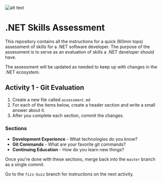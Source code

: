 ![alt text](http://lozanotek.com/images/logo.gif "Created by Lozanotek, Inc.") 
# .NET Skills Assessment

This repository contains all the instructions for a quick (60min tops) assessment of skills for a .NET software developer.
The purpose of the assessment is to serve as an evaluation of skills a .NET developer should have.

The assessment will be updated as needed to keep up with changes in the .NET ecosystem.

## Activity 1 - Git Evaluation

1. Create a new file called `assessment.md`
2. For each of the items below, create a header section and write a small answer about it.
3. After you complete each section, commit the changes.

### Sections
* **Development Experience** - What technologies do you know?
* **Git Commands** - What are your favorite git commands?
* **Continuing Education** - How do you learn new things?

Once you're done with these sections, merge back into the `master` branch as a single commit.

Go to the `fizz-buzz` branch for instructions on the next activity.
